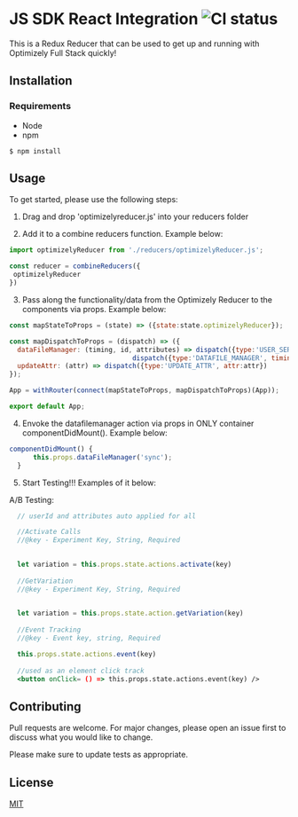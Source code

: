 # JS SDK React Integration ![CI status](https://img.shields.io/badge/build-passing-brightgreen.svg)

This is a Redux Reducer that can be used to get up and running with Optimizely Full Stack quickly!

## Installation

### Requirements
* Node
* npm

`$ npm install`

## Usage

To get started, please use the following steps:

1. Drag and drop 'optimizelyreducer.js' into your reducers folder

2. Add it to a combine reducers function. Example below:

```jsx
import optimizelyReducer from './reducers/optimizelyReducer.js';

const reducer = combineReducers({
 optimizelyReducer
})
```

3. Pass along the functionality/data from the Optimizely Reducer to the components via props. Example below:

```jsx
const mapStateToProps = (state) => ({state:state.optimizelyReducer});

const mapDispatchToProps = (dispatch) => ({
  dataFileManager: (timing, id, attributes) => dispatch({type:'USER_SERVICE', id:id},
                               dispatch({type:'DATAFILE_MANAGER', timing:timing})),
  updateAttr: (attr) => dispatch({type:'UPDATE_ATTR', attr:attr})
});

App = withRouter(connect(mapStateToProps, mapDispatchToProps)(App));

export default App;
```

4. Envoke the datafilemanager action via props in ONLY container componentDidMount(). Example below:

```jsx
componentDidMount() {
      this.props.dataFileManager('sync');
  }
```

5. Start Testing!!! Examples of it below:

A/B Testing: 

```jsx
  // userId and attributes auto applied for all

  //Activate Calls
  //@key - Experiment Key, String, Required

  
  let variation = this.props.state.actions.activate(key)
  
  //GetVariation
  //@key - Experiment Key, String, Required

  
  let variation = this.props.state.action.getVariation(key)
  
  //Event Tracking
  //@key - Event key, string, Required

  this.props.state.actions.event(key)
  
  //used as an element click track
  <button onClick= () => this.props.state.actions.event(key) />
```


## Contributing
Pull requests are welcome. For major changes, please open an issue first to discuss what you would like to change.

Please make sure to update tests as appropriate.

## License
[MIT](https://choosealicense.com/licenses/mit/)
